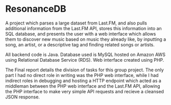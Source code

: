 # ResonanceDB
A project which parses a large dataset from Last.FM, and also pulls additional information from the Last.FM API, stores this information into an SQL database, and presents the user with a web interface which allows them to discover new music based on music they already like, by inputting a song, an artist, or a descriptive tag and finding related songs or artists. 

All backend code is Java. Database used is MySQL hosted on Amazon AWS using Relational Database Service (RDS). Web interface created using PHP.

The Final report details the division of tasks for this group project. The only part I had no direct role in writing was the PHP web interface, while I had indirect roles in debugging and hosting a HTTP endpoint which acted as a middleman between the PHP web interface and the Last.FM API, allowing the PHP interface to make very simple API requests and recieve a cleansed JSON response.
